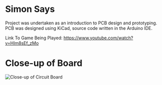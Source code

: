# Simon Says

Project was undertaken as an introduction to PCB design and prototyping. PCB was designed using KiCad, source code written in the Arduino IDE.

Link To Game Being Played: https://www.youtube.com/watch?v=HIm8sEf_zMo

# Close-up of Board
![Close-up of Circuit Board](https://i.imgur.com/r6W2EUb.jpg?1)


